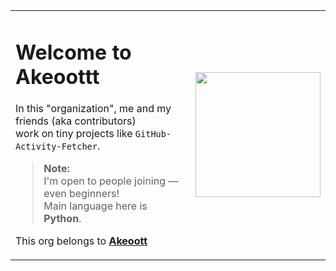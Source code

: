 <table>
<tr>
<td>

# Welcome to **Akeoottt**  
In this "organization", me and my friends (aka contributors)  
work on tiny projects like `GitHub-Activity-Fetcher`.

> **Note:**  
> I'm open to people joining — even beginners!  
> Main language here is **Python**.  

This org belongs to [**Akeoott**](https://github.com/Akeoott)

</td>
<td>

<img src="https://github.com/user-attachments/assets/1547e5ea-3466-4d15-83cf-3761712aa741" width="200" />

</td>
</tr>
</table>

